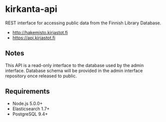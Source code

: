 # kirkanta-api
REST interface for accessing public data from the Finnish Library Database.

- http://hakemisto.kirjastot.fi
- https://api.kirjastot.fi

## Notes
This API is a read-only interface to the database used by the admin interface. Database schema will be provided in the admin interface repository once released to public.

## Requirements
- Node.js 5.0.0+
- Elasticsearch 1.7+
- PostgreSQL 9.4+

